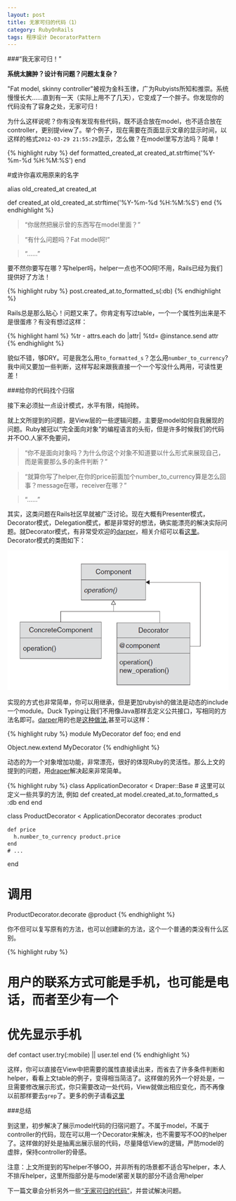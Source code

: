 ```yaml
---
layout: post
title: 无家可归的代码（1）
category: RubyOnRails
tags: 程序设计 DecoratorPattern
---
```


###“我无家可归！”


**系统太臃肿？设计有问题？问题太复杂？**

"Fat model, skinny
controller"被视为金科玉律，广为Rubyists所知和推崇。系统慢慢长大……直到有一天（实际上用不了几天），它变成了一个胖子。你发现你的代码没有了容身之处，无家可归！

为什么这样说呢？你有没有发现有些代码，既不适合放在model，也不适合放在controller，更别提view了。举个例子，现在需要在页面显示文章的显示时间，以这样的格式`2012-03-29 21:55:29`显示，怎么做？在model里写方法吗？简单！

{% highlight ruby %}
  def formatted_created_at
    created_at.strftime('%Y-%m-%d %H:%M:%S')
  end

  #或许你喜欢用原来的名字

  alias old_created_at created_at

  def created_at
    old_created_at.strftime('%Y-%m-%d %H:%M:%S')
  end
{% endhighlight %}


>    “你居然把展示曾的东西写在model里面？”

>    “有什么问题吗？Fat model阿!”

>    “……”


要不然你要写在哪？写helper吗，helper一点也不OO阿!不用，Rails已经为我们提供好了方法！

{% highlight ruby %}
  post.created_at.to_formatted_s(:db)
{% endhighlight %}

Rails总是那么贴心！问题又来了。你肯定有写过table，一个一个属性列出来是不是很蛋疼？有没有想过这样：

{% highlight haml %}
  %tr
    - attrs.each do |attr|
      %td= @instance.send attr
{% endhighlight %}

貌似不错，够DRY。可是我怎么用`to_formatted_s`？怎么用`number_to_currency`?我中间又要加一些判断，这样写起来跟我直接一个一个写没什么两用，可读性更差！

###给你的代码找个归宿

接下来必须扯一点设计模式，水平有限，纯抛砖。

就上文所提到的问题，是View层的一些逻辑问题，主要是model如何自我展现的问题。Ruby被冠以“完全面向对象”的编程语言的头衔，但是许多时候我们的代码并不OO.人家不免要问，

>    “你不是面向对象吗？为什么你这个对象不知道要以什么形式来展现自己，而是需要那么多的条件判断？”

>    “就算你写了helper,在你的price前面加个number_to_currency算是怎么回事？message在哪，receiver在哪？”

>    “……”

其实，这类问题在Rails社区早就被广泛讨论。现在大概有Presenter模式，Decorator模式，Delegation模式，都是非常好的想法，确实能漂亮的解决实际问题。就Decorator模式，有非常受欢迎的[darper][1]，相关介绍可以看[这里][1]。Decorator模式的类图如下：

![Decorator Pattern](/public/images/2012-03-29-1.png '装饰器模式')

实现的方式也非常简单，你可以用继承，但是更加rubyish的做法是动态的include一个module。Duck Typing让我们不用像Java那样去定义公共接口，写相同的方法名即可。[darper][1]用的也是[这种做法][2],甚至可以这样：

{% highlight ruby %}
  module MyDecorator
    def foo; end
  end

  Object.new.extend MyDecorator
{% endhighlight %}

动态的为一个对象增加功能，非常漂亮，很好的体现Ruby的灵活性。那么上文的提到的问题，用[draper][1]解决起来非常简单。

{% highlight ruby %}
  class ApplicationDecorator < Draper::Base
    # 这里可以定义一些共享的方法, 例如
    def created_at
      model.created_at.to_formatted_s :db
    end
  end

  class ProductDecorator < ApplicationDecorator
    decorates :product
  
    def price
      h.number_to_currency product.price
    end
    # ...
  end

  # 调用
  ProductDecorator.decorate @product
{% endhighlight %}

你不但可以复写原有的方法，也可以创建新的方法，这个一个普通的类没有什么区别。

{% highlight ruby %}
  # 用户的联系方式可能是手机，也可能是电话，而者至少有一个
  # 优先显示手机
  def contact
    user.try(:mobile) || user.tel
  end
{% endhighlight %}

这样，你可以直接在View中把需要的属性直接读出来，而省去了许多条件判断和helper，看看上文table的例子，变得相当简洁了。这样做的另外一个好处是，一旦需要修改展示形式，你只需要改动一处代码，View就做出相应变化，而不再像以前那样要去`grep`了。更多的例子请看[这里][2]

###总结

到这里，初步解决了展示model代码的归宿问题了。不属于model，不属于controller的代码，现在可以用一个Decorator来解决，也不需要写不OO的helper了。这样做的好处是抽离出展示层的代码，尽量降低View的逻辑，严防model的虚胖，保持controller的骨感。

注意：上文所提到的写helper不够OO，并非所有的场景都不适合写helper，本人不排斥helper，这里所指部分是与model紧密关联的部分不适合用helper

下一篇文章会分析另外一些[“无家可归的代码”][3]，并尝试解决问题。

[1]: https://github.com/jcasimir/draper
[2]: https://github.com/jcasimir/draper/blob/master/lib/draper/base.rb#L54
[3]: /RubyOnRails/2012/03/30/homeless-code-2/
